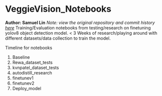 # VeggieVision_Notebooks
**Author: Samuel Lin**
*Note: view the original repository and commit history [here](https://github.com/smlin2000/VeggieVision_Detection_Notebooks)*
Training/Evaluation notebooks from testing/research on finetuning yolov8 object detection model.
< 3 Weeks of research/playing around with different datasets/data collection to train the model.

Timeline for notebooks 
1. Baseline
2. Rewa_dataset_tests
3. kvnpatel_dataset_tests
4. autodistill_research
5. finetunev1
6. finetunev2
7. Deploy_model

